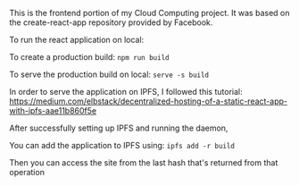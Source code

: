 This is the frontend portion of my Cloud Computing project. It was based on the create-react-app repository provided by Facebook.

To run the react application on local:

To create a production build:
`npm run build`

To serve the production build on local:
`serve -s build`

In order to serve the application on IPFS, I followed this tutorial: https://medium.com/elbstack/decentralized-hosting-of-a-static-react-app-with-ipfs-aae11b860f5e

After successfully setting up IPFS and running the daemon,

You can add the application to IPFS using:
`ipfs add -r build`

Then you can access the site from the last hash that's returned from that operation
